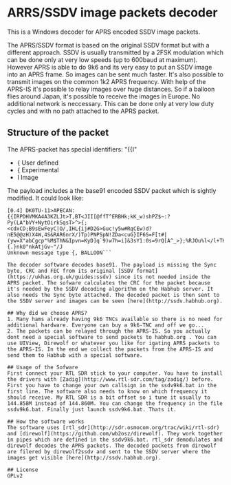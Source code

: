 # ARRS/SSDV image packets decoder

This is a Windows decoder for APRS encoded SSDV image packets.

The APRS/SSDV format is based on the original SSDV format but with a different approach. SSDV is usually transmitted by a 2FSK modulation which can be done only at very low speeds (up to 600baud at maximum). However APRS is able to do 9k6 and its very easy to put an SSDV image into an APRS frame. So images can be sent much faster.
It's also possible to transmit images on the common 1k2 APRS frequency. With help of the APRS-IS it's possible to relay images over huge distances. So if a balloon flies around Japan, it's possible to receive the images in Europe. No additional network is neccessary. This can be done only at very low duty cycles and with no path attached to the APRS packet.

## Structure of the packet
The APRS-packet has special identifiers: "{{I"

 - { User defined
 - { Experimental
 - I Image

The payload includes a the base91 encoded SSDV packet which is sightly modified. It could look like:

```DK0TU-11 audio level = 22(+36/-21)   [NONE]   |||||||||
[0.4] DK0TU-11>APECAN:{{IRPDHVMKA4A3KZLJt>T,BT<JII[@ffT^ERBHk;kK_w)shPZ$~:?Py(LA"bVY+NytOirkSqsT>^>{;<cdxCD;B9sEwFeyC|O/,IHL{ij#D2G>Guc!y5w#RqCEw)d?nE5@@zH)X4W,4S&RAR6nrX/)Tp)PNPSpN!ZDa<cuG}IF6S=F[t#|(yw=X"abCgcp"%M$ThN&Ipvn=KyD]q`9)w7h=i]&3sY1:0s=9rQ[A^_>};%RJOu%l</l+TKpb=|%{.}nk0"nkAtjGv~"/J
Unknown message type {, BALLOON```

The decoder software decodes base91. The payload is missing the Sync byte, CRC and FEC from its original [SSDV format](https://ukhas.org.uk/guides:ssdv) since its not needed inside the APRS packet. The sofware calculates the CRC for the packet because it's needed by the SSDV decoding algorithm on the Habhub server. It also needs the Sync byte attached. The decoded packet is then sent to the SSDV server and images can be seen [here](http://ssdv.habhub.org).

## Why did we choose APRS?
1. Many hams already having 9k6 TNCs available so there is no need for additional hardware. Everyone can buy a 9k6-TNC and off we go...
2. The packets can be relayed through the APRS-IS. So you actually dont need a special software to send packets to habhub.org . You can use UIView, Direwolf or whatever you like for igating APRS packets to the APRS-IS. In the end we collect the packets from the APRS-IS and send them to Habhub with a special software.

## Usage of the Sofware
First connect your RTL SDR stick to your computer. You have to install the drivers with [Zadig](http://www.rtl-sdr.com/tag/zadig/) before.
First you have to change your own callsign in the ssdv9k6.bat in the first line. The software also needs to know on which frequency it should receive. My RTL SDR is a bit offset so i tune it usually to 144.858M instead of 144.860M. You can change the frequency in the file ssdv9k6.bat. Finally just launch ssdv9k6.bat. Thats it.

## How the software works
The software uses [rtl_sdr](http://sdr.osmocom.org/trac/wiki/rtl-sdr) and [direwolf](https://github.com/wb2osz/direwolf). They work together in pipes which are defined in the ssdv9k6.bat. rtl_sdr demodulates and direwolf decodes the APRS packets. The decoded packets from direwolf are filered by direwolf2ssdv and sent to the SSDV server where the images get visible [here](http://ssdv.habhub.org).

## License
GPLv2




